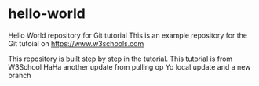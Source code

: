 # hello-world
Hello World repository for Git tutorial
This is an example repository for the Git tutoial on https://www.w3schools.com

This repository is built step by step in the tutorial.
This tutorial is from W3School
HaHa another update from pulling op
Yo local update and a new branch
